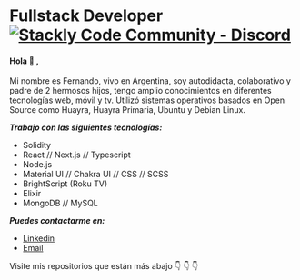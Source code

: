 # Fullstack Developer [![Stackly Code Community - Discord](https://img.shields.io/badge/Stackly_Code_Community-Discord-162C5B)](https://discord.stacklycode.com)

#### Hola :wave: ,  
Mi nombre es Fernando, vivo en Argentina, soy autodidacta, colaborativo y padre de 2 hermosos hijos, tengo amplio conocimientos en diferentes tecnologías web, móvil y tv. Utilizó sistemas operativos basados en Open Source como Huayra, Huayra Primaria, Ubuntu y Debian Linux. 

***Trabajo con las siguientes tecnologías:***

- Solidity
- React // Next.js // Typescript
- Node.js
- Material UI // Chakra UI // CSS // SCSS
- BrightScript (Roku TV)
- Elixir
- MongoDB // MySQL

***Puedes contactarme en:***
 - [Linkedin](https://www.linkedin.com/in/fernandogabriellopez/) 
 - [Email](fer.ragnar19@gmail.com)

Visite  mis repositorios que están más abajo :point_down: :point_down: :point_down:

